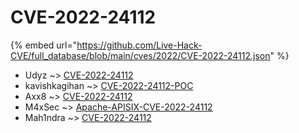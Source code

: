 # CVE-2022-24112
{% embed url="https://github.com/Live-Hack-CVE/full_database/blob/main/cves/2022/CVE-2022-24112.json" %}

* Udyz ~> [CVE-2022-24112](https://www.alice-snow.ru/2022/database/cve-2022-24112/cve-2022-24112-udyz)
* kavishkagihan ~> [CVE-2022-24112-POC](https://www.alice-snow.ru/2022/database/cve-2022-24112/cve-2022-24112-poc-kavishkagihan)
* Axx8 ~> [CVE-2022-24112](https://www.alice-snow.ru/2022/database/cve-2022-24112/cve-2022-24112-axx8)
* M4xSec ~> [Apache-APISIX-CVE-2022-24112](https://www.alice-snow.ru/2022/database/cve-2022-24112/apache-apisix-cve-2022-24112-m4xsec)
* Mah1ndra ~> [CVE-2022-24112](https://www.alice-snow.ru/2022/database/cve-2022-24112/cve-2022-24112-mah1ndra)